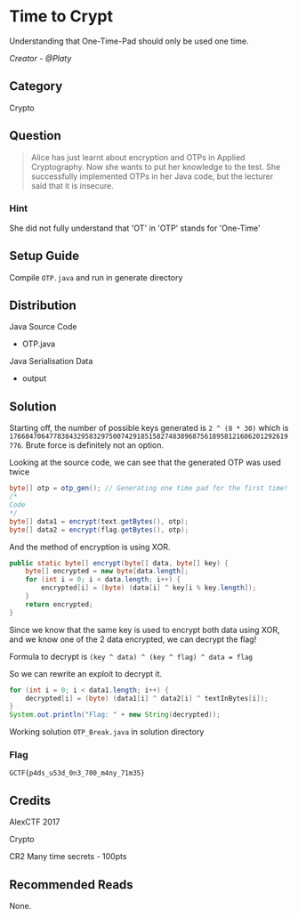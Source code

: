 # Time to Crypt
Understanding that One-Time-Pad should only be used one time.

<i>Creator - @Platy</i>

## Category
Crypto

## Question
>Alice has just learnt about encryption and OTPs in Applied Cryptography. Now she wants to put her knowledge to the test. She successfully implemented OTPs in her Java code, but the lecturer said that it is insecure.

### Hint
She did not fully understand that 'OT' in 'OTP' stands for 'One-Time'

## Setup Guide
Compile `OTP.java` and run in generate directory

## Distribution
Java Source Code
- OTP.java

Java Serialisation Data
- output

## Solution
Starting off, the number of possible keys generated is `2 ^ (8 * 30)` which is `1766847064778384329583297500742918515827483896875618958121606201292619776`.
Brute force is definitely not an option.

Looking at the source code, we can see that the generated OTP was used twice
```java
byte[] otp = otp_gen(); // Generating one time pad for the first time!
/*
Code
*/
byte[] data1 = encrypt(text.getBytes(), otp);
byte[] data2 = encrypt(flag.getBytes(), otp);
```

And the method of encryption is using XOR.

```java
public static byte[] encrypt(byte[] data, byte[] key) {
	byte[] encrypted = new byte[data.length];
	for (int i = 0; i < data.length; i++) {
		encrypted[i] = (byte) (data[i] ^ key[i % key.length]);
	}
	return encrypted;
}
```
Since we know that the same key is used to encrypt both data using XOR, and we know one of the 2 data encrypted, we can decrypt the flag!

Formula to decrypt is `(key ^ data) ^ (key ^ flag) ^ data = flag`

So we can rewrite an exploit to decrypt it.
```java
for (int i = 0; i < data1.length; i++) {
	decrypted[i] = (byte) (data1[i] ^ data2[i] ^ textInBytes[i]);
}
System.out.println("Flag: " + new String(decrypted));
```

Working solution `OTP_Break.java` in solution directory

### Flag
`GCTF{p4ds_u53d_0n3_700_m4ny_71m35}`

## Credits
AlexCTF 2017

Crypto

CR2 Many time secrets - 100pts

## Recommended Reads
None.
